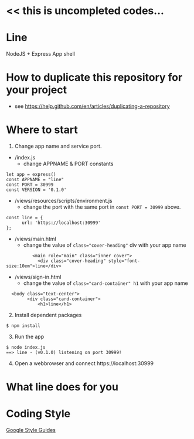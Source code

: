 # << this is uncompleted codes...

# Line


NodeJS + Express App shell


# How to duplicate this repository for your project
- see https://help.github.com/en/articles/duplicating-a-repository



# Where to start

1. Change app name and service port. 

- /index.js
  - change APPNAME & PORT constants
```
let app = express()
const APPNAME = "line"
const PORT = 30999
const VERSION = '0.1.0'
```

- /views/resources/scripts/environment.js
  - change the port with the same port in `const PORT = 30999` above.
```
const line = {
      url: 'https://localhost:30999'
};
```

- /views/main.html
  - change the value of `class="cover-heading"` div with your app name
```
          <main role="main" class="inner cover">
            <div class="cover-heading" style="font-size:10em">line</div>
```

- /views/sign-in.html
  - change the value of `class="card-container" h1` with your app name
```
  <body class="text-center">
        <div class="card-container">
            <h1>line</h1>
```

2. Install dependent packages
```
$ npm install
```

3. Run the app
```
$ node index.js
==> line - (v0.1.0) listening on port 30999!
```

4. Open a webbrowser and connect https://localhost:30999




# What line does for you


# Coding Style
[Google Style Guides](https://google.github.io/styleguide/jsguide.html)